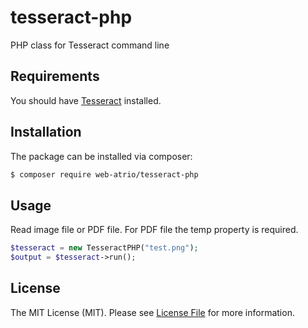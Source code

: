 # tesseract-php
PHP class for Tesseract command line

## Requirements
You should have [Tesseract](https://github.com/tesseract-ocr/tesseract/wiki) installed.

## Installation

The package can be installed via composer:
``` bash
$ composer require web-atrio/tesseract-php
```

## Usage

Read image file or PDF file.
For PDF file the temp property is required.

```php
$tesseract = new TesseractPHP("test.png");
$output = $tesseract->run();
```

## License

The MIT License (MIT). Please see [License File](LICENSE.md) for more information.